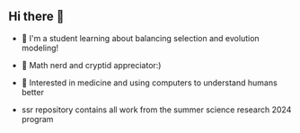 ## Hi there 👋

<!--
**kir-morozov/kir-morozov** is a ✨ _special_ ✨ repository because its `README.md` (this file) appears on your GitHub profile.

Here are some ideas to get you started:

- 🔭 I’m currently working on ...
- 🌱 I’m currently learning ...
- 👯 I’m looking to collaborate on ...
- 🤔 I’m looking for help with ...
- 💬 Ask me about ...
- 📫 How to reach me: ...
- 😄 Pronouns: ...
- ⚡ Fun fact: ...
-->

- 🤖 I'm a student learning about balancing selection and evolution modeling!
- 🦐 Math nerd and cryptid appreciator:)
- 🥝 Interested in medicine and using computers to understand humans better

- ssr repository contains all work from the summer science research 2024 program
